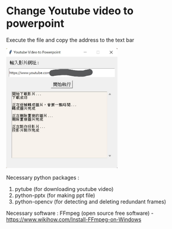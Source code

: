 # Change Youtube video to powerpoint

Execute the file and copy the address to the text bar

[<img src="exp.jpg" width="300"/>](exp.jpg)

Necessary python packages :

1. pytube (for downloading youtube video)
2. python-pptx (for making ppt file)
3. python-opencv (for detecting and deleting redundant frames)

Necessary software :
FFmpeg (open source free software) - https://www.wikihow.com/Install-FFmpeg-on-Windows

